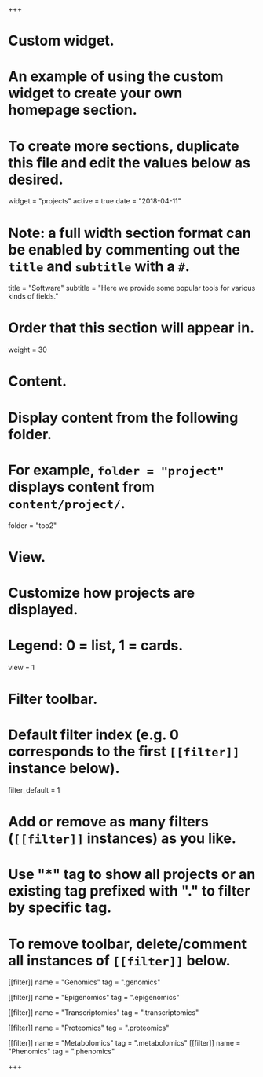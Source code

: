+++
# Custom widget.
# An example of using the custom widget to create your own homepage section.
# To create more sections, duplicate this file and edit the values below as desired.
widget = "projects"
active = true
date = "2018-04-11"

# Note: a full width section format can be enabled by commenting out the `title` and `subtitle` with a `#`.
title = "Software"
subtitle = "Here we provide some popular tools for various kinds of fields."

# Order that this section will appear in.
weight = 30

# Content.
# Display content from the following folder.
# For example, `folder = "project"` displays content from `content/project/`.
folder = "too2"

# View.
# Customize how projects are displayed.
# Legend: 0 = list, 1 = cards.
view = 1

# Filter toolbar.

# Default filter index (e.g. 0 corresponds to the first `[[filter]]` instance below).
filter_default = 1

# Add or remove as many filters (`[[filter]]` instances) as you like.
# Use "*" tag to show all projects or an existing tag prefixed with "." to filter by specific tag.
# To remove toolbar, delete/comment all instances of `[[filter]]` below.
[[filter]]
  name = "Genomics"
  tag = ".genomics"

[[filter]]
  name = "Epigenomics"
  tag = ".epigenomics"
  
[[filter]]
  name = "Transcriptomics"
  tag = ".transcriptomics"

[[filter]]
  name = "Proteomics"
  tag = ".proteomics"
  
[[filter]]
  name = "Metabolomics"
  tag = ".metabolomics"
[[filter]]
  name = "Phenomics"
  tag = ".phenomics"

+++

